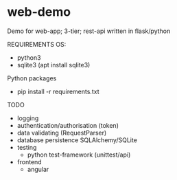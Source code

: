 # web-demo
Demo for web-app; 3-tier; rest-api written in flask/python

REQUIREMENTS
OS:
- python3
- sqlite3 (apt install sqlite3)

Python packages
- pip install -r requirements.txt

TODO 
- logging
- authentication/authorisation (token)
- data validating (RequestParser)
- database persistence SQLAlchemy/SQLite
- testing
  - python test-framework (unittest/api)
- frontend
  - angular
